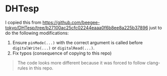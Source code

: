 # DHTesp

I copied this from <https://github.com/beegee-tokyo/DHTesp/tree/b27100ac25cfc02244eaaa0f6b8ee8a225b37896> just to do the following modifications:

1. Ensure `pinMode(...)` with the correct argument is called before `digitalWrite(...)` or `digitalRead(...)`.
2. Fix typos (consequence of copying to this repo)

> The code looks more different because it was forced to follow clang-rules in this repo.
